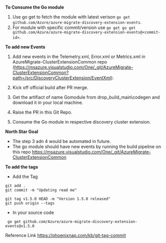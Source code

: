 **To Consume the Go module**
1. Use go get to fetch the module with latest verison ```go get github.com/Azure/azure-migrate-discovery-extension-events```.
2. For module with specific commit/version use ```go get go get github.com/Azure/azure-migrate-discovery-extension-events@<commit-id>```.

**To add new Events**
1. Add new events in the Telemetry.xml, Error.xml or Metrics.xml in  AzureMigrate-ClusterExtensionCommon repo (https://msazure.visualstudio.com/One/_git/AzureMigrate-ClusterExtensionCommon?path=/src/DiscoveryClusterExtension/EventXml).

2. Kick off official build after PR merge.
3. Get the artifiact of name Gomodule from drop_build_main\codegen and download it in your local machine.
4. Raise the PR in this Git Repo.
5. Consume the Go module in respective discovery cluster extension.

**North Star Goal**
- The step 3 adn 4 would be automated in future.
- The go module should have new events by running the build pipeline on this repo
https://msazure.visualstudio.com/One/_git/AzureMigrate-ClusterExtensionCommon

**To add the tags**

- Add the Tag
````
git add .
git commit -m "Updating read me"

git tag v1.5.0 HEAD -m "Version 1.5.0 released"
git push origin --tags
````

- In your source code
````
 go get github.com/Azure/azure-migrate-discovery-extension-events@v1.5.0
````
Reference Link
https://phoenixnap.com/kb/git-tag-commit
